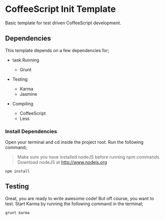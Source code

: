# CoffeeScript Init Template
Basic template for test driven CoffeeScript development.

## Dependencies
This template depends on a few dependencies for;

- task Running
	- Grunt
	
- Testing
	- Karma
	- Jasmine
	
- Compiling
	- CoffeeScript
	- Less
	
### Install Dependencies
Open your terminal and cd inside the project root. Run the following command;

> Make sure you have installed nodeJS before running npm commands. Download nodeJS at http://www.nodejs.org

```shell
npm install
```

## Testing
Great, you are ready to write awesome code! But off course, you want to test. Start Karma by running the following command in the terminal;
```shell
grunt karma
```
